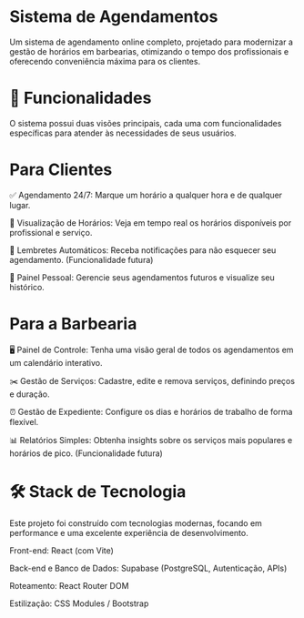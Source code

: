 # Sistema de Agendamentos

Um sistema de agendamento online completo, projetado para modernizar a gestão de horários em barbearias, otimizando o tempo dos profissionais e oferecendo conveniência máxima para os clientes.

# 🚀 Funcionalidades
O sistema possui duas visões principais, cada uma com funcionalidades específicas para atender às necessidades de seus usuários.

# Para Clientes
✅ Agendamento 24/7: Marque um horário a qualquer hora e de qualquer lugar.

📅 Visualização de Horários: Veja em tempo real os horários disponíveis por profissional e serviço.

🔔 Lembretes Automáticos: Receba notificações para não esquecer seu agendamento. (Funcionalidade futura)

👤 Painel Pessoal: Gerencie seus agendamentos futuros e visualize seu histórico.

# Para a Barbearia
🖥️ Painel de Controle: Tenha uma visão geral de todos os agendamentos em um calendário interativo.

✂️ Gestão de Serviços: Cadastre, edite e remova serviços, definindo preços e duração.

⏰ Gestão de Expediente: Configure os dias e horários de trabalho de forma flexível.

📊 Relatórios Simples: Obtenha insights sobre os serviços mais populares e horários de pico. (Funcionalidade futura)

# 🛠️ Stack de Tecnologia
Este projeto foi construído com tecnologias modernas, focando em performance e uma excelente experiência de desenvolvimento.

Front-end: React (com Vite)

Back-end e Banco de Dados: Supabase (PostgreSQL, Autenticação, APIs)

Roteamento: React Router DOM

Estilização: CSS Modules / Bootstrap
